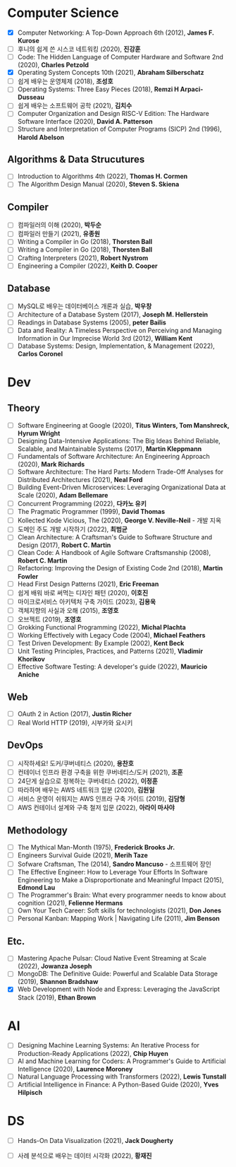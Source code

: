# Computer Science
- [x] Computer Networking: A Top-Down Approach 6th (2012), **James F. Kurose**
- [ ] 후니의 쉽게 쓴 시스코 네트워킹 (2020), **진강훈**
- [ ] Code: The Hidden Language of Computer Hardware and Software 2nd (2020), **Charles Petzold**
- [x] Operating System Concepts 10th (2021), **Abraham Silberschatz**
- [ ] 쉽게 배우는 운영체제 (2018), **조성호**
- [ ] Operating Systems: Three Easy Pieces (2018), **Remzi H Arpaci-Dusseau**
- [ ] 쉽게 배우는 소프트웨어 공학 (2021), **김치수**
- [ ] Computer Organization and Design RISC-V Edition: The Hardware Software Interface (2020), **David A. Patterson**
- [ ] Structure and Interpretation of Computer Programs (SICP) 2nd (1996), **Harold Abelson**

## Algorithms & Data Strucutures
- [ ] Introduction to Algorithms 4th (2022), **Thomas H. Cormen**
- [ ] The Algorithm Design Manual (2020), **Steven S. Skiena**

## Compiler
- [ ] 컴파일러의 이해 (2020), **박두순**
- [ ] 컴파일러 만들기 (2021), **유종원**
- [ ] Writing a Compiler in Go (2018), **Thorsten Ball**
- [ ] Writing a Compiler in Go (2018), **Thorsten Ball**
- [ ] Crafting Interpreters (2021), **Robert Nystrom**
- [ ] Engineering a Compiler (2022), **Keith D. Cooper**

## Database
- [ ] MySQL로 배우는 데이터베이스 개론과 실습, **박우창**
- [ ] Architecture of a Database System (2017), **Joseph M. Hellerstein**
- [ ] Readings in Database Systems (2005), **peter Bailis**
- [ ] Data and Reality: A Timeless Perspective on Perceiving and Managing Information in Our Imprecise World 3rd (2012), **William Kent**
- [ ] Database Systems: Design, Implementation, & Management (2022), **Carlos Coronel**

# Dev
## Theory
- [ ] Software Engineering at Google (2020), **Titus Winters, Tom Manshreck, Hyrum Wright**
- [ ] Designing Data-Intensive Applications: The Big Ideas Behind Reliable, Scalable, and Maintainable Systems (2017), **Martin Kleppmann**
- [ ] Fundamentals of Software Architecture: An Engineering Approach (2020), **Mark Richards**
- [ ] Software Architecture: The Hard Parts: Modern Trade-Off Analyses for Distributed Architectures (2021), **Neal Ford**
- [ ] Building Event-Driven Microservices: Leveraging Organizational Data at Scale (2020), **Adam Bellemare**
- [ ] Concurrent Programming (2022), **다카노 유키**
- [ ] The Pragmatic Programmer (1999), **David Thomas**
- [ ] Kollected Kode Vicious, The (2020), **George V. Neville-Neil** - 개발 지옥
- [ ] 도메인 주도 개발 시작하기 (2022), **최범균**
- [ ] Clean Architecture: A Craftsman's Guide to Software Structure and Design (2017), **Robert C. Martin**
- [ ] Clean Code: A Handbook of Agile Software Craftsmanship (2008), **Robert C. Martin**
- [ ] Refactoring: Improving the Design of Existing Code 2nd (2018), **Martin Fowler**
- [ ] Head First Design Patterns (2021), **Eric Freeman**
- [ ] 쉽게 배워 바로 써먹는 디자인 패턴 (2020), **이호진**
- [ ] 마이크로서비스 아키텍처 구축 가이드 (2023), **김용욱**
- [ ] 객체지향의 사실과 오해 (2015), **조영호**
- [ ] 오브젝트 (2019), **조영호**  
- [ ] Grokking Functional Programming (2022), **Michal Plachta**
- [ ] Working Effectively with Legacy Code (2004), **Michael Feathers**
- [ ] Test Driven Development: By Example (2002), **Kent Beck**
- [ ] Unit Testing Principles, Practices, and Patterns (2021), **Vladimir Khorikov**
- [ ] Effective Software Testing: A developer's guide (2022), **Mauricio Aniche**

## Web
- [ ] OAuth 2 in Action (2017), **Justin Richer**
- [ ] Real World HTTP (2019), 시부카와 요시키

## DevOps
- [ ] 시작하세요! 도커/쿠버네티스 (2020), **용찬호**
- [ ] 컨테이너 인프라 환경 구축을 위한 쿠버네티스/도커 (2021), **조훈**
- [ ] 24단게 실습으로 정복하는 쿠버네티스 (2022), **이정훈**
- [ ] 따라하며 배우는 AWS 네트워크 입분 (2020), **김원일**
- [ ] 서비스 운영이 쉬워지는 AWS 인프라 구축 가이드 (2019), **김담형**
- [ ] AWS 컨테이너 설계와 구축 철저 입문 (2022), **아라이 마사야**

## Methodology
- [ ] The Mythical Man-Month (1975), **Frederick Brooks Jr.**
- [ ] Engineers Survival Guide (2021), **Merih Taze**
- [ ] Sofware Craftsman, The (2014), **Sandro Mancuso** - 소프트웨어 장인
- [ ] The Effective Engineer: How to Leverage Your Efforts In Software Engineering to Make a Disproportionate and Meaningful Impact (2015), **Edmond Lau**
- [ ] The Programmer's Brain: What every programmer needs to know about cognition (2021), **Felienne Hermans**
- [ ] Own Your Tech Career: Soft skills for technologists (2021), **Don Jones**
- [ ] Personal Kanban: Mapping Work | Navigating Life (2011), **Jim Benson**

## Etc.
- [ ] Mastering Apache Pulsar: Cloud Native Event Streaming at Scale (2022), **Jowanza Joseph**
- [ ] MongoDB: The Definitive Guide: Powerful and Scalable Data Storage (2019), **Shannon Bradshaw**
- [x] Web Development with Node and Express: Leveraging the JavaScript Stack (2019), **Ethan Brown**

# AI
- [ ] Designing Machine Learning Systems: An Iterative Process for Production-Ready Applications (2022), **Chip Huyen**
- [ ] AI and Machine Learning for Coders: A Programmer's Guide to Artificial Intelligence (2020), **Laurence Moroney**
- [ ] Natural Language Processing with Transformers (2022), **Lewis Tunstall**
- [ ] Artificial Intelligence in Finance: A Python-Based Guide (2020), **Yves Hilpisch**

# DS
- [ ] Hands-On Data Visualization (2021), **Jack Dougherty**
- [ ] 사례 분석으로 배우는 데이터 시각화 (2022), **황재진**

